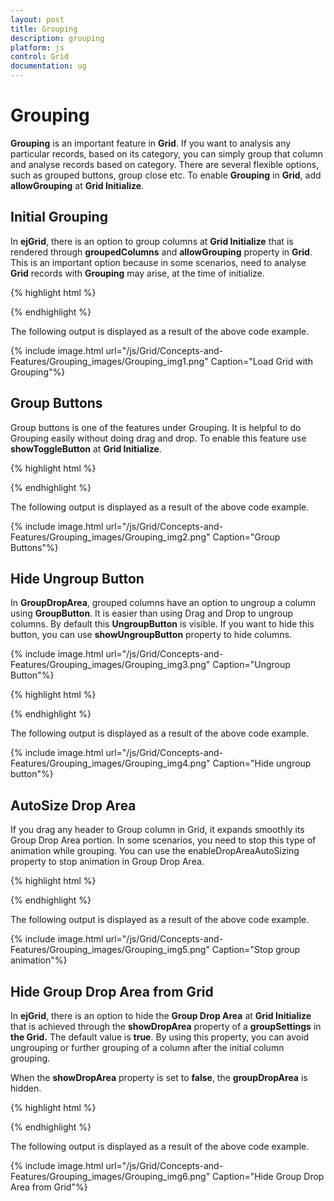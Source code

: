 ```yaml
---
layout: post
title: Grouping
description: grouping
platform: js
control: Grid
documentation: ug
---
```


# Grouping

**Grouping** is an important feature in **Grid**. If you want to analysis any particular records, based on its category, you can simply group that column and analyse records based on category. There are several flexible options, such as grouped buttons, group close etc. To enable **Grouping** in **Grid**, add **allowGrouping** at **Grid Initialize**. 

## Initial Grouping

In **ejGrid**, there is an option to group columns at **Grid Initialize** that is rendered through **groupedColumns** and **allowGrouping** property in **Grid**. This is an important option because in some scenarios, need to analyse **Grid** records with **Grouping** may arise, at the time of initialize.

{% highlight html %}

<div id="Grid"></div>
<script type="text/javascript">
  $(function () {// Document is ready.
      $("#Grid").ejGrid({
          //window.gridData is refered from jsondata.min.js
          dataSource: window.gridData,
          groupSettings: { groupedColumns: ["ShipCity"] },
          allowGrouping: true,
          allowPaging: true,
  
      });
  });
</script>


{% endhighlight %}



The following output is displayed as a result of the above code example.

{% include image.html url="/js/Grid/Concepts-and-Features/Grouping_images/Grouping_img1.png" Caption="Load Grid with Grouping"%}

## Group Buttons

Group buttons is one of the features under Grouping. It is helpful to do Grouping easily without doing drag and drop. To enable this feature use **showToggleButton** at **Grid Initialize**.  

{% highlight html %}

<div id="Grid"></div>
<script type="text/javascript">
  $(function () {// Document is ready.
      $("#Grid").ejGrid({
          //window.gridData is refered from jsondata.min.js
          dataSource: window.gridData,
          allowGrouping: true,
          groupSettings: { showToggleButton: true, groupedColumns: ["ShipCity"] },
          allowPaging: true,
  
      });
  });
  
</script>


{% endhighlight %}



The following output is displayed as a result of the above code example.

{% include image.html url="/js/Grid/Concepts-and-Features/Grouping_images/Grouping_img2.png" Caption="Group Buttons"%}

## Hide Ungroup Button

In **GroupDropArea**, grouped columns have an option to ungroup a column using **GroupButton**. It is easier than using Drag and Drop to ungroup columns.  By default this **UngroupButton** is visible. If you want to hide this button, you can use **showUngroupButton** property to hide columns.

{% include image.html url="/js/Grid/Concepts-and-Features/Grouping_images/Grouping_img3.png" Caption="Ungroup Button"%}

{% highlight html %}


<div id="Grid"></div>
<script type="text/javascript">
  $(function () {// Document is ready.
      $("#Grid").ejGrid({
          //window.gridData is refered from jsondata.min.js
          dataSource: window.gridData,
          groupSettings: { showUngroupButton: false, groupedColumns: ["ShipCity"] },
          allowGrouping: true,
          allowPaging: true,
      });
  });
</script>


{% endhighlight %}



The following output is displayed as a result of the above code example.

{% include image.html url="/js/Grid/Concepts-and-Features/Grouping_images/Grouping_img4.png" Caption="Hide ungroup button"%}

## AutoSize Drop Area

If you drag any header to Group column in Grid, it expands smoothly its Group Drop Area portion. In some scenarios, you need to stop this type of animation while grouping. You can use the enableDropAreaAutoSizing property to stop animation in Group Drop Area.

{% highlight html %}

    
<div id="Grid"></div>
<script type="text/javascript">
  $(function () {// Document is ready.
      $("#Grid").ejGrid({
          //window.gridData is refered from jsondata.min.js
          dataSource: window.gridData,
          groupSettings: { enableDropAreaAutoSizing: false },
          allowGrouping: true,
          allowPaging: true,
      });
  });
</script>



{% endhighlight %}



The following output is displayed as a result of the above code example.

{% include image.html url="/js/Grid/Concepts-and-Features/Grouping_images/Grouping_img5.png" Caption="Stop group animation"%}

## Hide Group Drop Area from Grid

In **ejGrid**, there is an option to hide the **Group Drop Area** at **Grid Initialize** that is achieved through the **showDropArea** property of a **groupSettings** in **the Grid.** The default value is **true**. By using this property, you can avoid ungrouping or further grouping of a column after the initial column grouping.

When the **showDropArea** property is set to **false**, the **groupDropArea** is hidden. 

{% highlight html %}


<div id="Grid"></div>
<script type="text/javascript">
  $(function () {
      $("#Grid").ejGrid({
          // the datasource "window.gridData" is referred from jsondata.min.js
          dataSource: window.gridData,
          allowPaging: true,
          allowGrouping: true,
          groupSettings: { groupedColumns: ["ShipCountry"],showDropArea: false }
      });
  });
</script>


{% endhighlight %}



The following output is displayed as a result of the above code example.

{% include image.html url="/js/Grid/Concepts-and-Features/Grouping_images/Grouping_img6.png" Caption="Hide Group Drop Area from Grid"%}

